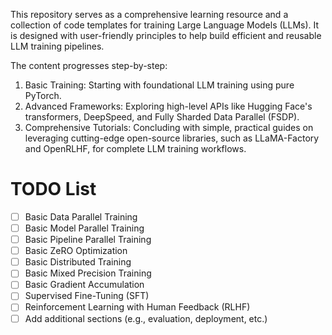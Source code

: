 This repository serves as a comprehensive learning resource and a collection of code templates for training Large Language Models (LLMs). It is designed with user-friendly principles to help build efficient and reusable LLM training pipelines.

The content progresses step-by-step:

1. Basic Training: Starting with foundational LLM training using pure PyTorch.
2. Advanced Frameworks: Exploring high-level APIs like Hugging Face's transformers, DeepSpeed, and Fully Sharded Data Parallel (FSDP).
3. Comprehensive Tutorials: Concluding with simple, practical guides on leveraging cutting-edge open-source libraries, such as LLaMA-Factory and OpenRLHF, for complete LLM training workflows.

# TODO List
- [ ] Basic Data Parallel Training
- [ ] Basic Model Parallel Training
- [ ] Basic Pipeline Parallel Training
- [ ] Basic ZeRO Optimization
- [ ] Basic Distributed Training
- [ ] Basic Mixed Precision Training
- [ ] Basic Gradient Accumulation
- [ ] Supervised Fine-Tuning (SFT)
- [ ] Reinforcement Learning with Human Feedback (RLHF)
- [ ] Add additional sections (e.g., evaluation, deployment, etc.)
